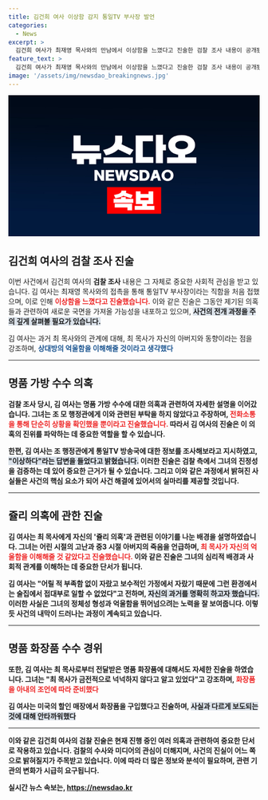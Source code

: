```yaml
---
title: 김건희 여사 이상함 감지 통일TV 부사장 발언
categories:
  - News
excerpt: >
  김건희 여사가 최재영 목사와의 만남에서 이상함을 느꼈다고 진술한 검찰 조사 내용이 공개됐다. 억울함을 이해해줄 것 같았다며 함께 한 이유를 설명하고, 과거의 기억을 되새겼다는 김 여사의 이야기가 주목받고 있다. 궁금증을 자아내는 그의 발언 속내는 무엇일까?
feature_text: >
  김건희 여사가 최재영 목사와의 만남에서 이상함을 느꼈다고 진술한 검찰 조사 내용이 공개됐다. 억울함을 이해해줄 것 같았다며 함께 한 이유를 설명하고, 과거의 기억을 되새겼다는 김 여사의 이야기가 주목받고 있다. 궁금증을 자아내는 그의 발언 속내는 무엇일까?
image: '/assets/img/newsdao_breakingnews.jpg'
---
```


<p><img src="/assets/img/newsdao_breakingnews.jpg" alt="koreaapp 속보" /></p>

<h2 data-ke-size="size26">김건희 여사의 검찰 조사 진술</h2>

<p data-ke-size="size16">이번 사건에서 김건희 여사의 <b>검찰 조사</b> 내용은 그 자체로 중요한 사회적 관심을 받고 있습니다. 김 여사는 최재영 목사와의 접촉을 통해 통일TV 부사장이라는 직함을 처음 접했으며, 이로 인해 <b><span style="color: #ee2323;">이상함을 느꼈다고 진술했습니다.</span></b> 이와 같은 진술은 그동안 제기된 의혹들과 관련하여 새로운 국면을 가져올 가능성을 내포하고 있으며, <b><span style="background-color: #21538527;">사건의 전개 과정을 주의 깊게 살펴볼 필요가 있습니다.</span></b></p>

<p data-ke-size="size16">김 여사는 과거 최 목사와의 관계에 대해, 최 목사가 자신의 아버지와 동향이라는 점을 강조하며, <b><span style="color: #1a5490;">상대방의 억울함을 이해해줄 것이라고 생각했다</span></b고 설명했습니다. 이러한 인식은 그가 과연 어떤 맥락에서 최 목사와 연락을 주고받았는지를 더 깊이 이해할 수 있는 단서가 되고 있습니다. 이와 관련된 진술은 앞으로의 수사에 영향을 미칠 것으로 예상됩니다.</p>

<hr>

<h2 data-ke-size="size26">명품 가방 수수 의혹</h2>

<p data-ke-size="size16">검찰 조사 당시, 김 여사는 <b>명품 가방 수수에 대한 의혹</b>과 관련하여 자세한 설명을 이어갔습니다. 그녀는 조 모 행정관에게 이와 관련된 부탁을 하지 않았다고 주장하며, <b><span style="color: #ee2323;">전화소통을 통해 단순히 상황을 확인했을 뿐이라고 진술했습니다.</span></b> 따라서 김 여사의 진술은 이 의혹의 진위를 파악하는 데 중요한 역할을 할 수 있습니다.</p>

<p data-ke-size="size16">한편, 김 여사는 조 행정관에게 통일TV 방송국에 대한 정보를 조사해보라고 지시하였고, <b><span style="background-color: #21538527;">"이상하다"라는 답변을 들었다고 밝혔습니다.</span></b> 이러한 진술은 검찰 측에서 그녀의 진정성을 검증하는 데 있어 중요한 근거가 될 수 있습니다. 그리고 이와 같은 과정에서 밝혀진 사실들은 사건의 핵심 요소가 되어 사건 해결에 있어서의 실마리를 제공할 것입니다.</p>

<hr>

<h2 data-ke-size="size26">쥴리 의혹에 관한 진술</h2>

<p data-ke-size="size16">김 여사는 최 목사에게 자신의 '쥴리 의혹'과 관련된 이야기를 나눈 배경을 설명하였습니다. 그녀는 <b>어린 시절</b>의 고난과 중3 시절 아버지의 죽음을 언급하며, <b><span style="color: #ee2323;">최 목사가 자신의 억울함을 이해해줄 것 같았다고 진술했습니다.</span></b> 이와 같은 진술은 그녀의 심리적 배경과 사회적 관계를 이해하는 데 중요한 단서가 됩니다.</p>

<p data-ke-size="size16">김 여사는 "어릴 적 부족함 없이 자랐고 보수적인 가정에서 자랐기 때문에 그런 환경에서는 술집에서 접대부로 일할 수 없었다"고 전하며, <b><span style="background-color: #21538527;">자신의 과거를 명확히 하고자 했습니다.</span></b> 이러한 사실은 그녀의 정체성 형성과 억울함을 뛰어넘으려는 노력을 잘 보여줍니다. 이렇듯 사건의 내막이 드러나는 과정이 계속되고 있습니다.</p>

<hr>

<h2 data-ke-size="size26">명품 화장품 수수 경위</h2>

<p data-ke-size="size16">또한, 김 여사는 최 목사로부터 전달받은 <b>명품 화장품</b>에 대해서도 자세한 진술을 하였습니다. 그녀는 "최 목사가 금전적으로 넉넉하지 않다고 알고 있었다"고 강조하며, <b><span style="color: #ee2323;">화장품을 아내의 조언에 따라 준비했다</span></b고 했습니다.</p>

<p data-ke-size="size16">김 여사는 미국의 할인 매장에서 화장품을 구입했다고 진술하며, <b><span style="background-color: #21538527;">사실과 다르게 보도되는 것에 대해 안타까워했다</span></b고 전했습니다. 이러한 진술은 앞으로 사건의 전개에 있어 중요한 증거가 되며, 그녀의 입장을 명확히 하는 데 기여할 것입니다. 김 여사의 언급들 속에서 더욱 중요한 사실들이 밝혀질 가능성이 높습니다.</p>

<hr>

<p data-ke-size="size16">이와 같은 김건희 여사의 검찰 진술은 현재 진행 중인 여러 의혹과 관련하여 중요한 단서로 작용하고 있습니다. 검찰의 수사와 미디어의 관심이 더해지며, 사건의 진실이 어느 쪽으로 밝혀질지가 주목받고 있습니다. 이에 따라 더 많은 정보와 분석이 필요하며, 관련 기관의 변화가 시급히 요구됩니다.</p>
실시간 뉴스 속보는, <a href="https://newsdao.kr" rel="dofollow">https://newsdao.kr</a>


